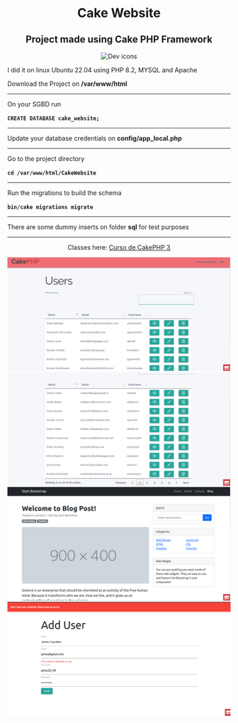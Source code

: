 <h1 align="center">Cake Website</h1>

<h2 align="center">Project made using Cake PHP Framework</h2>

<p align="center">
  <img src="https://skillicons.dev/icons?i=html,css,php,mysql" alt="Dev icons" />
</p>

<p>I did it on linux Ubuntu 22.04 using PHP 8.2, MYSQL and Apache</p>
<p>Download the Project on <b>/var/www/html</b></p>
<hr>

<p>On your SGBD run</p>
<code><b>CREATE DATABASE cake_website;</b></code>
<hr>

<p>Update your database credentials on <b>config/app_local.php</b></p>
<hr>

<p>Go to the project directory</p>

<code><b>cd /var/www/html/CakeWebsite</b></code>
<hr>

<p>Run the migrations to build the schema</p>

<code><b>bin/cake migrations migrate</b></code>
<hr>

<p>There are some dummy inserts on folder <b>sql</b> for test purposes</p>
<hr>

<p align="center">
  Classes here:
  <a href="https://www.udemy.com/course/draft/2119762/learn/lecture/13104024?start=15#overview">
    Curso de CakePHP 3
  </a>
</p>

<p align="center">
  <img src="1.png" alt="Cake Website" />
  <img src="2.png" alt="Cake Website" />
  <img src="3.png" alt="Cake Website" />
  <img src="4.png" alt="Cake Website" />
</p>
